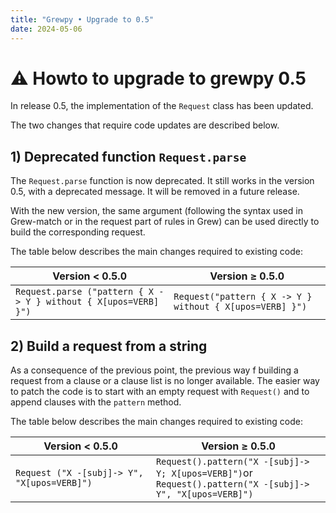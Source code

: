 ```yaml
---
title: "Grewpy • Upgrade to 0.5"
date: 2024-05-06
---
```


# ⚠️ Howto to upgrade to grewpy 0.5

In release 0.5, the implementation of the `Request` class has been updated.

The two changes that require code updates are described below.

## 1) Deprecated function `Request.parse`
The `Request.parse` function is now deprecated. It still works in the version 0.5, with a deprecated message. It will be removed in a future release.

With the new version, the same argument (following the syntax used in Grew-match or in the request part of rules in Grew) can be used directly to build the corresponding request.

The table below describes the main changes required to existing code:

| Version < 0.5.0 | Version ≥ 0.5.0 |
|-----------------|-----------------|
| `Request.parse ("pattern { X -> Y } without { X[upos=VERB] }")` | `Request("pattern { X -> Y } without { X[upos=VERB] }")` |

## 2) Build a request from a string

As a consequence of the previous point, the previous way f building a request from a clause or a clause list is no longer available.
The easier way to patch the code is to start with an empty request with `Request()` and to append clauses with the `pattern` method.

The table below describes the main changes required to existing code:

| Version < 0.5.0 | Version ≥ 0.5.0 |
|-----------------|-----------------|
| `Request ("X -[subj]-> Y", "X[upos=VERB]")` | `Request().pattern("X -[subj]-> Y; X[upos=VERB]")`or</br>`Request().pattern("X -[subj]-> Y", "X[upos=VERB]")` |


